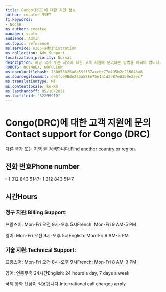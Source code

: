 ```yaml
---
title: Congo(DRC)에 대한 지원 정보
author: cmcatee-MSFT
f1.keywords:
- NOCSH
ms.author: cmcatee
manager: scotv
audience: Admin
ms.topic: reference
ms.service: o365-administration
ms.collection: Adm_Support
localization_priority: Normal
description: 해당 국가 또는 지역에 대한 고객 지원에 문의하는 방법을 배워야 합니다.
ROBOTS: NOINDEX, NOFOLLOW
ms.openlocfilehash: 730d55b25a0e55ff87accbc77d495b2c216048a8
ms.sourcegitcommit: de5fce90de22ba588e75e1a1d2e87e03b9e25ec7
ms.translationtype: MT
ms.contentlocale: ko-KR
ms.lasthandoff: 05/10/2021
ms.locfileid: "52299919"
---
```

# <a name="contact-support-for-congo-drc"></a><span data-ttu-id="690f1-103">Congo(DRC)에 대한 고객 지원에 문의</span><span class="sxs-lookup"><span data-stu-id="690f1-103">Contact support for Congo (DRC)</span></span>

<span data-ttu-id="690f1-104">[다른 국가 또는 지역 을 검색합니다.](../../business-video/get-help-support.md)</span><span class="sxs-lookup"><span data-stu-id="690f1-104">[Find another country or region](../../business-video/get-help-support.md).</span></span>

## <a name="phone-number"></a><span data-ttu-id="690f1-105">전화 번호</span><span class="sxs-lookup"><span data-stu-id="690f1-105">Phone number</span></span>
<span data-ttu-id="690f1-106">+1 312 843 5147</span><span class="sxs-lookup"><span data-stu-id="690f1-106">+1 312 843 5147</span></span>

## <a name="hours"></a><span data-ttu-id="690f1-107">시간</span><span class="sxs-lookup"><span data-stu-id="690f1-107">Hours</span></span>
### <a name="billing-support"></a><span data-ttu-id="690f1-108">청구 지원:</span><span class="sxs-lookup"><span data-stu-id="690f1-108">Billing Support:</span></span>

<span data-ttu-id="690f1-109">프랑스어: Mon-Fri 오전 9시-오후 5시</span><span class="sxs-lookup"><span data-stu-id="690f1-109">French: Mon-Fri 9 AM-5 PM</span></span>

<span data-ttu-id="690f1-110">영어: Mon-Fri 오전 9시-오후 5시</span><span class="sxs-lookup"><span data-stu-id="690f1-110">English: Mon-Fri 9 AM-5 PM</span></span>

### <a name="technical-support"></a><span data-ttu-id="690f1-111">기술 지원:</span><span class="sxs-lookup"><span data-stu-id="690f1-111">Technical Support:</span></span>

<span data-ttu-id="690f1-112">프랑스어: Mon-Fri 오전 8시-오후 9시</span><span class="sxs-lookup"><span data-stu-id="690f1-112">French: Mon-Fri 8 AM-9 PM</span></span>

<span data-ttu-id="690f1-113">영어: 연중무휴 24시간</span><span class="sxs-lookup"><span data-stu-id="690f1-113">English: 24 hours a day, 7 days a week</span></span>

<span data-ttu-id="690f1-114">국제 통화 요금이 적용됩니다.</span><span class="sxs-lookup"><span data-stu-id="690f1-114">International call charges apply</span></span>
